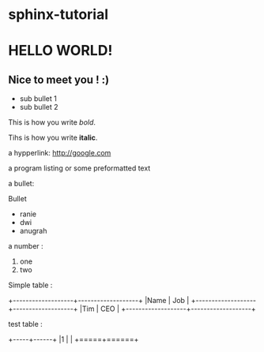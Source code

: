 sphinx-tutorial
===============

HELLO WORLD!
============

Nice to meet you ! :)
---------------------
- sub bullet 1
- sub bullet 2

This is how you write *bold*.

Tihs is how you write **italic**.

a hypperlink: http://google.com

a program listing or some preformatted text

a bullet:

Bullet


* ranie
* dwi
* anugrah

a number :

1. one
2. two


Simple table :

+-------------------+-------------------+
|Name               | Job               |
+-------------------+-------------------+
|Tim                | CEO               |
+-------------------+-------------------+

test table :

+-----+------+
|1    |      |
+=====+======+
